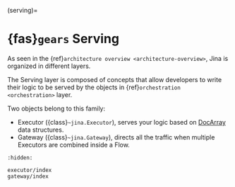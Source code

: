 (serving)=
# {fas}`gears` Serving

As seen in the {ref}`architecture overview <architecture-overview>`, Jina is organized in different layers.

The Serving layer is composed of concepts that allow developers to write their logic to be served by the objects in {ref}`orchestration <orchestration>` layer.

Two objects belong to this family:
- Executor ({class}`~jina.Executor`), serves your logic based on [DocArray](https://docarray.jina.ai/) data structures.
- Gateway ({class}`~jina.Gateway`), directs all the traffic when multiple Executors are combined inside a Flow.

```{toctree}
:hidden:

executor/index
gateway/index
```
